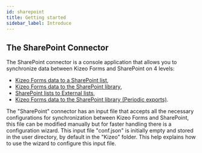 ```yaml
---
id: sharepoint
title: Getting started
sidebar_label: Introduce
---
```


## The SharePoint Connector

The SharePoint connector is a console application that allows you to synchronize data between Kizeo
Forms and SharePoint on 4 levels:
- [Kizeo Forms data to a SharePoint list](sp-update-list.md),
- [Kizeo Forms data to the SharePoint library](sp-upload-files.md),
- [SharePoint lists to External lists](sp-update-kf-list.md),
- [Kizeo Forms data to the SharePoint library (Periodic exports)](sp-sheduled.md).

The "SharePoint" connector has an input file that accepts all the necessary configurations
for synchronization between Kizeo Forms and SharePoint, this file can be modified manually but for
faster handling there is a configuration wizard.
This input file "conf.json" is initially empty and stored in the user directory, by default in the "Kizeo" folder.
This help explains how to use the wizard to configure this input file.